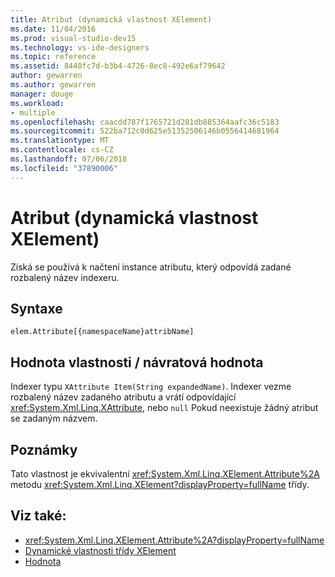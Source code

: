 ```yaml
---
title: Atribut (dynamická vlastnost XElement)
ms.date: 11/04/2016
ms.prod: visual-studio-dev15
ms.technology: vs-ide-designers
ms.topic: reference
ms.assetid: 8440fc7d-b3b4-4726-8ec8-492e6af79642
author: gewarren
ms.author: gewarren
manager: douge
ms.workload:
- multiple
ms.openlocfilehash: caacdd787f1765721d281db885364aafc36c5183
ms.sourcegitcommit: 522ba712c0d625e51352506146b0556414681964
ms.translationtype: MT
ms.contentlocale: cs-CZ
ms.lasthandoff: 07/06/2018
ms.locfileid: "37890006"
---
```

# <a name="attribute-xelement-dynamic-property"></a>Atribut (dynamická vlastnost XElement)

Získá se používá k načtení instance atributu, který odpovídá zadané rozbalený název indexeru.

## <a name="syntax"></a>Syntaxe

```xaml
elem.Attribute[{namespaceName}attribName]
```

## <a name="property-valuereturn-value"></a>Hodnota vlastnosti / návratová hodnota

Indexer typu `XAttribute Item(String expandedName)`. Indexer vezme rozbalený název zadaného atributu a vrátí odpovídající <xref:System.Xml.Linq.XAttribute>, nebo `null` Pokud neexistuje žádný atribut se zadaným názvem.

## <a name="remarks"></a>Poznámky

Tato vlastnost je ekvivalentní <xref:System.Xml.Linq.XElement.Attribute%2A> metodu <xref:System.Xml.Linq.XElement?displayProperty=fullName> třídy.

## <a name="see-also"></a>Viz také:

- <xref:System.Xml.Linq.XElement.Attribute%2A?displayProperty=fullName>
- [Dynamické vlastnosti třídy XElement](../designers/xelement-class-dynamic-properties.md)
- [Hodnota](../designers/value-xattribute-dynamic-property.md)